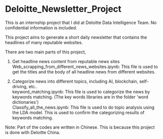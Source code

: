 # Deloitte_Newsletter_Project
This is an internship project that I did at Deloitte Data Intelligence Team. No confidential information is included.  

This project aims to generate a short daily newsletter that contains the headlines of many reputable websites.  

There are two main parts of this project,  

1. Get headline news content from reputable news sites  
   Web_scrapping_from_different_news_websites.ipynb:  This file is used to get the titles and the body of all headline news from different websites.  

2. Categorize news into different topics, including AI, blockchain, self-driving, etc..  
    keyword_matching.ipynb: This file is used to categorize the news by keywords matching.  (The key words libraries are in the folder 'word dictionaries')  
    Classify_all_the_news.ipynb: This file is used to do topic analysis using the LDA model. This is used to confirm the categorizing results of keywords matching.  

Note: Part of the codes are written in Chinese. This is because this project is done with Deloitte China.  
